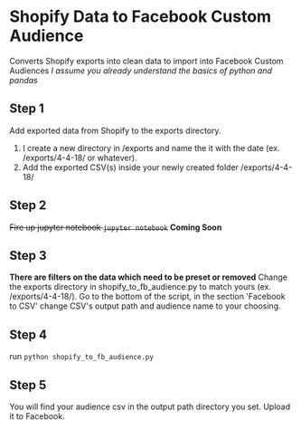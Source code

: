 # Shopify Data to Facebook Custom Audience
Converts Shopify exports into clean data to import into Facebook Custom Audiences
*I assume you already understand the basics of python and pandas*

## Step 1
Add exported data from Shopify to the exports directory.
1. I create a new directory in /exports and name the it with the date (ex. /exports/4-4-18/ or whatever). 
2. Add the exported CSV(s) inside your newly created folder /exports/4-4-18/

## Step 2
~~Fire up jupyter notebook `jupyter notebook`~~
**Coming Soon**


## Step 3
**There are filters on the data which need to be preset or removed**
Change the exports directory in shopify_to_fb_audience.py to match yours (ex. /exports/4-4-18/).
Go to the bottom of the script, in the section 'Facebook to CSV' change CSV's output path and audience name to your choosing.

## Step 4
run `python shopify_to_fb_audience.py`

## Step 5 
You will find your audience csv in the output path directory you set. Upload it to Facebook.


